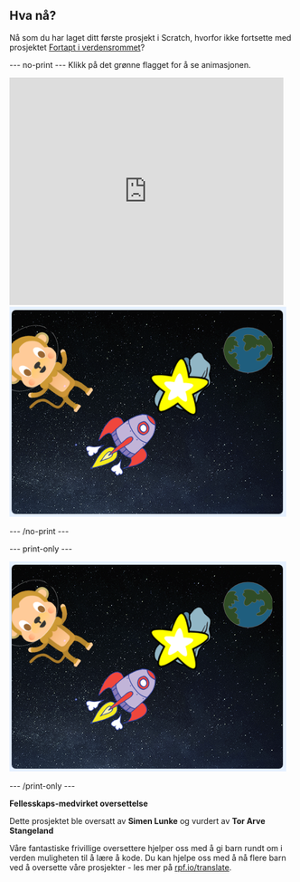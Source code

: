## Hva nå?

Nå som du har laget ditt første prosjekt i Scratch, hvorfor ikke fortsette med prosjektet [Fortapt i verdensrommet](https://projects.raspberrypi.org/no-NO/projects/lost-in-space?utm_source=pathway&utm_medium=whatnext&utm_campaign=projects)?

--- no-print --- Klikk på det grønne flagget for å se animasjonen.

<div class="scratch-preview">
  <iframe allowtransparency="true" width="485" height="402" src="https://scratch.mit.edu/projects/embed/276873231/?autostart=false" frameborder="0" scrolling="no"></iframe>
  <img src="images/space-final.png">
</div>

--- /no-print ---

--- print-only ---

![Fullført prosjekt](images/space-final.png)

--- /print-only ---


**Fellesskaps-medvirket oversettelse**

Dette prosjektet ble oversatt av **Simen Lunke** og vurdert av **Tor Arve Stangeland**

Våre fantastiske frivillige oversettere hjelper oss med å gi barn rundt om i verden muligheten til å lære å kode. Du kan hjelpe oss med å nå flere barn ved å oversette våre prosjekter - les mer på [rpf.io/translate](https://rpf.io/translate).